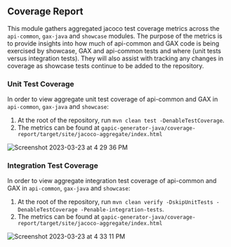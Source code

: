 ## Coverage Report

This module gathers aggregated jacoco test coverage metrics across the `api-common`, `gax-java` and `showcase` modules. The purpose of
the metrics is to provide insights into how much of api-common and GAX code is being exercised by showcase, GAX and api-common tests and where 
(unit tests versus integration tests). They will also assist with tracking any changes in coverage as showcase tests continue to be added to the repository.

### Unit Test Coverage
In order to view aggregate unit test coverage of api-common and GAX in `api-common`, `gax-java` and `showcase`:

1. At the root of the repository, run `mvn clean test -DenableTestCoverage`.
2. The metrics can be found at `gapic-generator-java/coverage-report/target/site/jacoco-aggregate/index.html`


![Screenshot 2023-03-23 at 4 29 36 PM](https://user-images.githubusercontent.com/66699525/227346653-b50ec440-71f9-49f4-be21-3976c7f995c7.png)

### Integration Test Coverage

In order to view aggregate integration test coverage of api-common and GAX in `api-common`, `gax-java` and `showcase`:

1. At the root of the repository, run `mvn clean verify -DskipUnitTests -DenableTestCoverage -Penable-integration-tests`.
2. The metrics can be found at `gapic-generator-java/coverage-report/target/site/jacoco-aggregate/index.html`

![Screenshot 2023-03-23 at 4 33 11 PM](https://user-images.githubusercontent.com/66699525/227348487-f1ba2bb8-7577-4280-a1a1-7aa78e242f12.png)